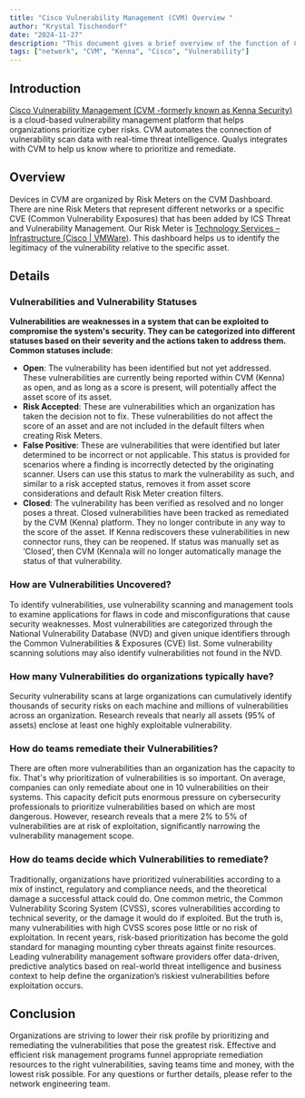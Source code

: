 ```yaml
---
title: "Cisco Vulnerability Management (CVM) Overview "
author: "Krystal Tischendorf"
date: "2024-11-27"
description: "This document gives a brief overview of the function of CVM."
tags: ["network", "CVM", "Kenna", "Cisco", "Vulnerability"]
---
```

## Introduction

[Cisco Vulnerability Management (CVM -formerly known as Kenna Security)](https://vm.us.kennasecurity.com/) is a cloud-based vulnerability management platform that helps organizations prioritize cyber risks. CVM automates the connection of vulnerability scan data with real-time threat intelligence. Qualys integrates with CVM to help us know where to prioritize and remediate.

## Overview

Devices in CVM are organized by Risk Meters on the CVM Dashboard. There are nine Risk Meters that represent different networks or a specific CVE (Common Vulnerability Exposures) that has been added by ICS Threat and Vulnerability Management. Our Risk Meter is [Technology Services – Infrastructure (Cisco | VMWare)](https://vm.us.kennasecurity.com/dashboard). This dashboard helps us to identify the legitimacy of the vulnerability relative to the specific asset.

## Details

### Vulnerabilities and Vulnerability Statuses

**Vulnerabilities are weaknesses in a system that can be exploited to compromise the system's security. They can be categorized into different statuses based on their severity and the actions taken to address them. Common statuses include**:

- **Open**: The vulnerability has been identified but not yet addressed. These vulnerabilities are currently being reported within CVM (Kenna) as open, and as long as a score is present, will potentially affect the asset score of its asset.
- **Risk Accepted**: These are vulnerabilities which an organization has taken the decision not to fix. These vulnerabilities do not affect the score of an asset and are not included in the default filters when creating Risk Meters.
- **False Positive**: These are vulnerabilities that were identified but later determined to be incorrect or not applicable. This status is provided for scenarios where a finding is incorrectly detected by the originating scanner. Users can use this status to mark the vulnerability as such, and similar to a risk accepted status, removes it from asset score considerations and default Risk Meter creation filters.
- **Closed**: The vulnerability has been verified as resolved and no longer poses a threat. Closed vulnerabilities have been tracked as remediated by the CVM (Kenna) platform. They no longer contribute in any way to the score of the asset. If Kenna rediscovers these vulnerabilities in new connector runs, they can be reopened. If status was manually set as ‘Closed’, then CVM (Kenna)a will no longer automatically manage the status of that vulnerability.

### **How are Vulnerabilities Uncovered?**

To identify vulnerabilities, use vulnerability scanning and management tools to examine applications for flaws in code and misconfigurations that cause security weaknesses. Most vulnerabilities are categorized through the National Vulnerability Database (NVD) and given unique identifiers through the Common Vulnerabilities & Exposures (CVE) list. Some vulnerability scanning solutions may also identify vulnerabilities not found in the NVD.

### **How many Vulnerabilities do organizations typically have?**

Security vulnerability scans at large organizations can cumulatively identify thousands of security risks on each machine and millions of vulnerabilities across an organization. Research reveals that nearly all assets (95% of assets) enclose at least one highly exploitable vulnerability.

### **How do teams remediate their Vulnerabilities?**

There are often more vulnerabilities than an organization has the capacity to fix. That's why prioritization of vulnerabilities is so important. On average, companies can only remediate about one in 10 vulnerabilities on their systems. This capacity deficit puts enormous pressure on cybersecurity professionals to prioritize vulnerabilities based on which are most dangerous. However, research reveals that a mere 2% to 5% of vulnerabilities are at risk of exploitation, significantly narrowing the vulnerability management scope.

### **How do teams decide which Vulnerabilities to remediate?**

Traditionally, organizations have prioritized vulnerabilities according to a mix of instinct, regulatory and compliance needs, and the theoretical damage a successful attack could do. One common metric, the Common Vulnerability Scoring System (CVSS), scores vulnerabilities according to technical severity, or the damage it would do if exploited. But the truth is, many vulnerabilities with high CVSS scores pose little or no risk of exploitation. In recent years, risk-based prioritization has become the gold standard for managing mounting cyber threats against finite resources. Leading vulnerability management software providers offer data-driven, predictive analytics based on real-world threat intelligence and business context to help define the organization’s riskiest vulnerabilities before exploitation occurs.

## Conclusion

Organizations are striving to lower their risk profile by prioritizing and remediating the vulnerabilities that pose the greatest risk. Effective and efficient risk management programs funnel appropriate remediation resources to the right vulnerabilities, saving teams time and money, with the lowest risk possible. For any questions or further details, please refer to the network engineering team.
